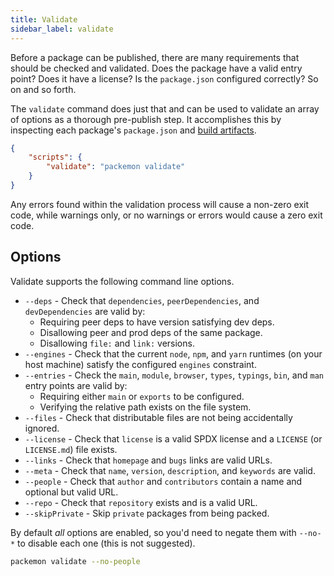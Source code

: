 ```yaml
---
title: Validate
sidebar_label: validate
---
```


Before a package can be published, there are many requirements that should be checked and validated.
Does the package have a valid entry point? Does it have a license? Is the `package.json` configured
correctly? So on and so forth.

The `validate` command does just that and can be used to validate an array of options as a thorough
pre-publish step. It accomplishes this by inspecting each package's `package.json` and
[build artifacts](./build.md).

```json title="package.json"
{
	"scripts": {
		"validate": "packemon validate"
	}
}
```

Any errors found within the validation process will cause a non-zero exit code, while warnings only,
or no warnings or errors would cause a zero exit code.

## Options

Validate supports the following command line options.

- `--deps` - Check that `dependencies`, `peerDependencies`, and `devDependencies` are valid by:
  - Requiring peer deps to have version satisfying dev deps.
  - Disallowing peer and prod deps of the same package.
  - Disallowing `file:` and `link:` versions.
- `--engines` - Check that the current `node`, `npm`, and `yarn` runtimes (on your host machine)
  satisfy the configured `engines` constraint.
- `--entries` - Check the `main`, `module`, `browser`, `types`, `typings`, `bin`, and `man` entry
  points are valid by:
  - Requiring either `main` or `exports` to be configured.
  - Verifying the relative path exists on the file system.
- `--files` - Check that distributable files are not being accidentally ignored.
- `--license` - Check that `license` is a valid SPDX license and a `LICENSE` (or `LICENSE.md`) file
  exists.
- `--links` - Check that `homepage` and `bugs` links are valid URLs.
- `--meta` - Check that `name`, `version`, `description`, and `keywords` are valid.
- `--people` - Check that `author` and `contributors` contain a name and optional but valid URL.
- `--repo` - Check that `repository` exists and is a valid URL.
- `--skipPrivate` - Skip `private` packages from being packed.

By default _all_ options are enabled, so you'd need to negate them with `--no-*` to disable each one
(this is not suggested).

```bash
packemon validate --no-people
```
